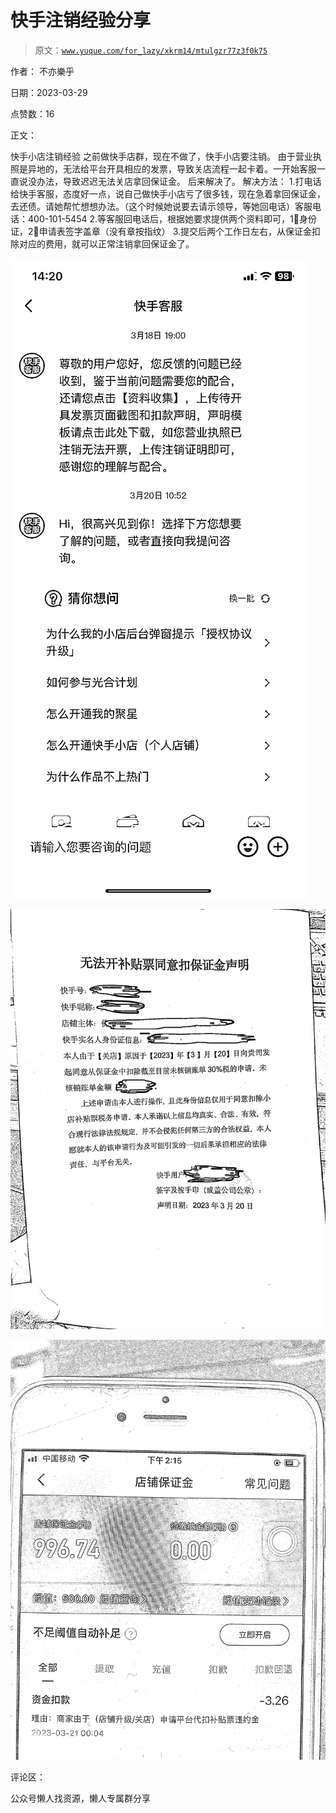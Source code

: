 # 快手注销经验分享

> 原文：[`www.yuque.com/for_lazy/xkrm14/mtulgzr77z3f0k75`](https://www.yuque.com/for_lazy/xkrm14/mtulgzr77z3f0k75)



作者： 不亦樂乎



日期：2023-03-29



点赞数：16

<ne-hole id="u800434c5" data-lake-id="u800434c5">

正文：



快手小店注销经验 之前做快手店群，现在不做了，快手小店要注销。 由于营业执照是异地的，无法给平台开具相应的发票，导致关店流程一起卡着。一开始客服一直说没办法，导致迟迟无法关店拿回保证金。 后来解决了。 解决方法： 1.打电话给快手客服，态度好一点，说自己做快手小店亏了很多钱，现在急着拿回保证金，去还债。请她帮忙想想办法。（这个时候她说要去请示领导，等她回电话）客服电话：400-101-5454 2.等客服回电话后，根据她要求提供两个资料即可，1⃣️身份证，2⃣️申请表签字盖章（没有章按指纹） 3.提交后两个工作日左右，从保证金扣除对应的费用，就可以正常注销拿回保证金了。



![](img/37680271152d12a24ad8d9bc175a249f.png)



![](img/654cfab0b5e6f613b8c835dfeb02e06e.png)



![](img/7062bbab931554a8f5af04e4eb93ffcf.png)

<ne-hole id="ucd688d18" data-lake-id="ucd688d18">

评论区：

<ne-hole id="u24bd05cf" data-lake-id="u24bd05cf">

公众号懒人找资源，懒人专属群分享

</ne-hole></ne-hole></ne-hole>